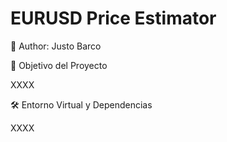 # EURUSD Price Estimator

📌 Author:  Justo Barco 

🎯 Objetivo del Proyecto

XXXX

🛠 Entorno Virtual y Dependencias

XXXX
